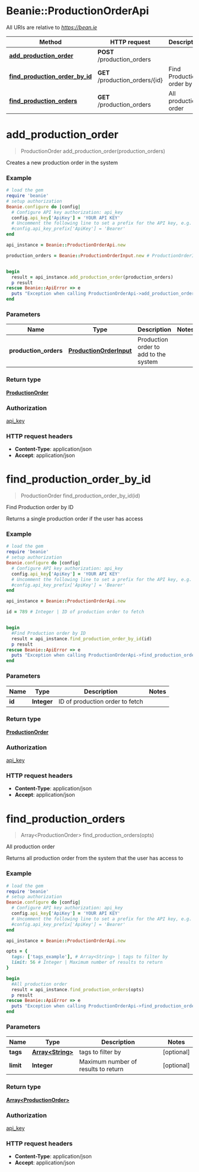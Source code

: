 # Beanie::ProductionOrderApi

All URIs are relative to *https://bean.ie*

Method | HTTP request | Description
------------- | ------------- | -------------
[**add_production_order**](ProductionOrderApi.md#add_production_order) | **POST** /production_orders | 
[**find_production_order_by_id**](ProductionOrderApi.md#find_production_order_by_id) | **GET** /production_orders/{id} | Find Production order by ID
[**find_production_orders**](ProductionOrderApi.md#find_production_orders) | **GET** /production_orders | All production order


# **add_production_order**
> ProductionOrder add_production_order(production_orders)



Creates a new production order in the system

### Example
```ruby
# load the gem
require 'beanie'
# setup authorization
Beanie.configure do |config|
  # Configure API key authorization: api_key
  config.api_key['ApiKey'] = 'YOUR API KEY'
  # Uncomment the following line to set a prefix for the API key, e.g. 'Bearer' (defaults to nil)
  #config.api_key_prefix['ApiKey'] = 'Bearer'
end

api_instance = Beanie::ProductionOrderApi.new

production_orders = Beanie::ProductionOrderInput.new # ProductionOrderInput | Production order to add to the system


begin
  result = api_instance.add_production_order(production_orders)
  p result
rescue Beanie::ApiError => e
  puts "Exception when calling ProductionOrderApi->add_production_order: #{e}"
end
```

### Parameters

Name | Type | Description  | Notes
------------- | ------------- | ------------- | -------------
 **production_orders** | [**ProductionOrderInput**](ProductionOrderInput.md)| Production order to add to the system | 

### Return type

[**ProductionOrder**](ProductionOrder.md)

### Authorization

[api_key](../README.md#api_key)

### HTTP request headers

 - **Content-Type**: application/json
 - **Accept**: application/json



# **find_production_order_by_id**
> ProductionOrder find_production_order_by_id(id)

Find Production order by ID

Returns a single production order if the user has access

### Example
```ruby
# load the gem
require 'beanie'
# setup authorization
Beanie.configure do |config|
  # Configure API key authorization: api_key
  config.api_key['ApiKey'] = 'YOUR API KEY'
  # Uncomment the following line to set a prefix for the API key, e.g. 'Bearer' (defaults to nil)
  #config.api_key_prefix['ApiKey'] = 'Bearer'
end

api_instance = Beanie::ProductionOrderApi.new

id = 789 # Integer | ID of production order to fetch


begin
  #Find Production order by ID
  result = api_instance.find_production_order_by_id(id)
  p result
rescue Beanie::ApiError => e
  puts "Exception when calling ProductionOrderApi->find_production_order_by_id: #{e}"
end
```

### Parameters

Name | Type | Description  | Notes
------------- | ------------- | ------------- | -------------
 **id** | **Integer**| ID of production order to fetch | 

### Return type

[**ProductionOrder**](ProductionOrder.md)

### Authorization

[api_key](../README.md#api_key)

### HTTP request headers

 - **Content-Type**: application/json
 - **Accept**: application/json



# **find_production_orders**
> Array&lt;ProductionOrder&gt; find_production_orders(opts)

All production order

Returns all production order from the system that the user has access to

### Example
```ruby
# load the gem
require 'beanie'
# setup authorization
Beanie.configure do |config|
  # Configure API key authorization: api_key
  config.api_key['ApiKey'] = 'YOUR API KEY'
  # Uncomment the following line to set a prefix for the API key, e.g. 'Bearer' (defaults to nil)
  #config.api_key_prefix['ApiKey'] = 'Bearer'
end

api_instance = Beanie::ProductionOrderApi.new

opts = { 
  tags: ['tags_example'], # Array<String> | tags to filter by
  limit: 56 # Integer | Maximum number of results to return
}

begin
  #All production order
  result = api_instance.find_production_orders(opts)
  p result
rescue Beanie::ApiError => e
  puts "Exception when calling ProductionOrderApi->find_production_orders: #{e}"
end
```

### Parameters

Name | Type | Description  | Notes
------------- | ------------- | ------------- | -------------
 **tags** | [**Array&lt;String&gt;**](String.md)| tags to filter by | [optional] 
 **limit** | **Integer**| Maximum number of results to return | [optional] 

### Return type

[**Array&lt;ProductionOrder&gt;**](ProductionOrder.md)

### Authorization

[api_key](../README.md#api_key)

### HTTP request headers

 - **Content-Type**: application/json
 - **Accept**: application/json



